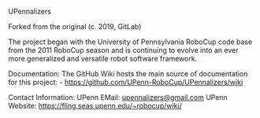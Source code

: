UPennalizers

Forked from the original (c. 2019, GitLab)

The project began with the University of Pennsylvania RoboCup code base from
the 2011 RoboCup season and is continuing to evolve into an ever more
generalized and versatile robot software framework.

Documentation:
  The GitHub Wiki hosts the main source of documentation for this project:
    - https://github.com/UPenn-RoboCup/UPennalizers/wiki 

Contact Information:
  UPenn EMail:      upennalizers@gmail.com
  UPenn Website:    https://fling.seas.upenn.edu/~robocup/wiki/

